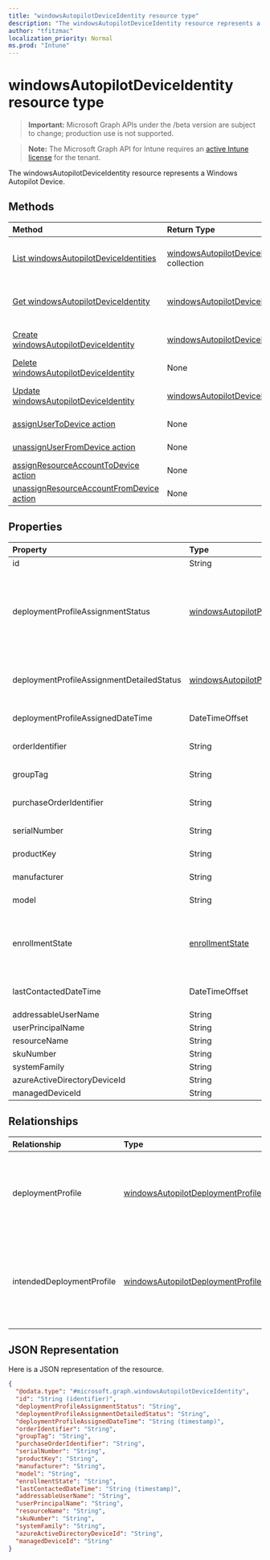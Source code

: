 ```yaml
---
title: "windowsAutopilotDeviceIdentity resource type"
description: "The windowsAutopilotDeviceIdentity resource represents a Windows Autopilot Device."
author: "tfitzmac"
localization_priority: Normal
ms.prod: "Intune"
---
```


# windowsAutopilotDeviceIdentity resource type

> **Important:** Microsoft Graph APIs under the /beta version are subject to change; production use is not supported.

> **Note:** The Microsoft Graph API for Intune requires an [active Intune license](https://go.microsoft.com/fwlink/?linkid=839381) for the tenant.

The windowsAutopilotDeviceIdentity resource represents a Windows Autopilot Device.

## Methods
|Method|Return Type|Description|
|:---|:---|:---|
|[List windowsAutopilotDeviceIdentities](../api/intune-enrollment-windowsautopilotdeviceidentity-list.md)|[windowsAutopilotDeviceIdentity](../resources/intune-enrollment-windowsautopilotdeviceidentity.md) collection|List properties and relationships of the [windowsAutopilotDeviceIdentity](../resources/intune-enrollment-windowsautopilotdeviceidentity.md) objects.|
|[Get windowsAutopilotDeviceIdentity](../api/intune-enrollment-windowsautopilotdeviceidentity-get.md)|[windowsAutopilotDeviceIdentity](../resources/intune-enrollment-windowsautopilotdeviceidentity.md)|Read properties and relationships of the [windowsAutopilotDeviceIdentity](../resources/intune-enrollment-windowsautopilotdeviceidentity.md) object.|
|[Create windowsAutopilotDeviceIdentity](../api/intune-enrollment-windowsautopilotdeviceidentity-create.md)|[windowsAutopilotDeviceIdentity](../resources/intune-enrollment-windowsautopilotdeviceidentity.md)|Create a new [windowsAutopilotDeviceIdentity](../resources/intune-enrollment-windowsautopilotdeviceidentity.md) object.|
|[Delete windowsAutopilotDeviceIdentity](../api/intune-enrollment-windowsautopilotdeviceidentity-delete.md)|None|Deletes a [windowsAutopilotDeviceIdentity](../resources/intune-enrollment-windowsautopilotdeviceidentity.md).|
|[Update windowsAutopilotDeviceIdentity](../api/intune-enrollment-windowsautopilotdeviceidentity-update.md)|[windowsAutopilotDeviceIdentity](../resources/intune-enrollment-windowsautopilotdeviceidentity.md)|Update the properties of a [windowsAutopilotDeviceIdentity](../resources/intune-enrollment-windowsautopilotdeviceidentity.md) object.|
|[assignUserToDevice action](../api/intune-enrollment-windowsautopilotdeviceidentity-assignusertodevice.md)|None|Assigns user to Autopilot devices.|
|[unassignUserFromDevice action](../api/intune-enrollment-windowsautopilotdeviceidentity-unassignuserfromdevice.md)|None|Unassigns the user from an Autopilot device.|
|[assignResourceAccountToDevice action](../api/intune-enrollment-windowsautopilotdeviceidentity-assignresourceaccounttodevice.md)|None|Assigns resource account to Autopilot devices.|
|[unassignResourceAccountFromDevice action](../api/intune-enrollment-windowsautopilotdeviceidentity-unassignresourceaccountfromdevice.md)|None|Unassigns the resource account from an Autopilot device.|

## Properties
|Property|Type|Description|
|:---|:---|:---|
|id|String|The GUID for the object|
|deploymentProfileAssignmentStatus|[windowsAutopilotProfileAssignmentStatus](../resources/intune-enrollment-windowsautopilotprofileassignmentstatus.md)|Profile assignment status of the Windows autopilot device. Possible values are: `unknown`, `assignedInSync`, `assignedOutOfSync`, `assignedUnkownSyncState`, `notAssigned`, `pending`, `failed`.|
|deploymentProfileAssignmentDetailedStatus|[windowsAutopilotProfileAssignmentDetailedStatus](../resources/intune-enrollment-windowsautopilotprofileassignmentdetailedstatus.md)|Profile assignment detailed status of the Windows autopilot device. Possible values are: `none`, `hardwareRequirementsNotMet`.|
|deploymentProfileAssignedDateTime|DateTimeOffset|Profile set time of the Windows autopilot device.|
|orderIdentifier|String|Order Identifier of the Windows autopilot device - Deprecated|
|groupTag|String|Group Tag of the Windows autopilot device.|
|purchaseOrderIdentifier|String|Purchase Order Identifier of the Windows autopilot device.|
|serialNumber|String|Serial number of the Windows autopilot device.|
|productKey|String|Product Key of the Windows autopilot device.|
|manufacturer|String|Oem manufacturer of the Windows autopilot device.|
|model|String|Model name of the Windows autopilot device.|
|enrollmentState|[enrollmentState](../resources/intune-enrollment-enrollmentstate.md)|Intune enrollment state of the Windows autopilot device. Possible values are: `unknown`, `enrolled`, `pendingReset`, `failed`, `notContacted`, `blocked`.|
|lastContactedDateTime|DateTimeOffset|Intune Last Contacted Date Time of the Windows autopilot device.|
|addressableUserName|String|Addressable user name.|
|userPrincipalName|String|User Principal Name.|
|resourceName|String|Resource Name.|
|skuNumber|String|SKU Number|
|systemFamily|String|System Family|
|azureActiveDirectoryDeviceId|String|AAD Device ID|
|managedDeviceId|String|Managed Device ID|

## Relationships
|Relationship|Type|Description|
|:---|:---|:---|
|deploymentProfile|[windowsAutopilotDeploymentProfile](../resources/intune-enrollment-windowsautopilotdeploymentprofile.md)|Deployment profile currently assigned to the Windows autopilot device.|
|intendedDeploymentProfile|[windowsAutopilotDeploymentProfile](../resources/intune-enrollment-windowsautopilotdeploymentprofile.md)|Deployment profile intended to be assigned to the Windows autopilot device.|

## JSON Representation
Here is a JSON representation of the resource.
<!-- {
  "blockType": "resource",
  "keyProperty": "id",
  "@odata.type": "microsoft.graph.windowsAutopilotDeviceIdentity"
}
-->
``` json
{
  "@odata.type": "#microsoft.graph.windowsAutopilotDeviceIdentity",
  "id": "String (identifier)",
  "deploymentProfileAssignmentStatus": "String",
  "deploymentProfileAssignmentDetailedStatus": "String",
  "deploymentProfileAssignedDateTime": "String (timestamp)",
  "orderIdentifier": "String",
  "groupTag": "String",
  "purchaseOrderIdentifier": "String",
  "serialNumber": "String",
  "productKey": "String",
  "manufacturer": "String",
  "model": "String",
  "enrollmentState": "String",
  "lastContactedDateTime": "String (timestamp)",
  "addressableUserName": "String",
  "userPrincipalName": "String",
  "resourceName": "String",
  "skuNumber": "String",
  "systemFamily": "String",
  "azureActiveDirectoryDeviceId": "String",
  "managedDeviceId": "String"
}
```





